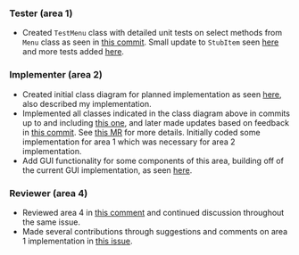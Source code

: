 ### Tester (area 1)
* Created `TestMenu` class with detailed unit tests on select methods from `Menu` class as seen in [this commit](https://gitlab.cs.mcgill.ca/mnassif/303a7t21/-/commit/5b1b0494a8693a0a0a5cb7f89e3f90768ced1cea). Small update to `StubItem` seen [here](https://gitlab.cs.mcgill.ca/mnassif/303a7t21/-/commit/da989bd0f5c654c3e193fef4111576f4dbc1940a?merge_request_iid=10) and more tests added [here](https://gitlab.cs.mcgill.ca/mnassif/303a7t21/-/commit/e7a304f34fb9837691c5abff4c2c370e5995dbca).

### Implementer (area 2)
* Created initial class diagram for planned implementation as seen [here](https://gitlab.cs.mcgill.ca/mnassif/303a7t21/-/issues/3#note_40515), also described my implementation.
* Implemented all classes indicated in the class diagram above in commits up to and including [this one](https://gitlab.cs.mcgill.ca/mnassif/303a7t21/-/commit/622e99d0ab11511286c7baddcbcf5b935c4d2c87), and later made updates based on feedback in [this commit](https://gitlab.cs.mcgill.ca/mnassif/303a7t21/-/commit/7ece8df5e4b46384e48a01c621d84a1366d85db0?merge_request_iid=5). See [this MR](https://gitlab.cs.mcgill.ca/mnassif/303a7t21/-/merge_requests/5) for more details. Initially coded some implementation for area 1 which was necessary for area 2 implementation.
* Add GUI functionality for some components of this area, building off of the current GUI implementation, as seen [here](https://gitlab.cs.mcgill.ca/mnassif/303a7t21/-/merge_requests/10).

### Reviewer (area 4)
* Reviewed area 4 in [this comment](https://gitlab.cs.mcgill.ca/mnassif/303a7t21/-/issues/4#note_44269) and continued discussion throughout the same issue.
* Made several contributions through suggestions and comments on area 1 implementation in [this issue](https://gitlab.cs.mcgill.ca/mnassif/303a7t21/-/issues/2).
